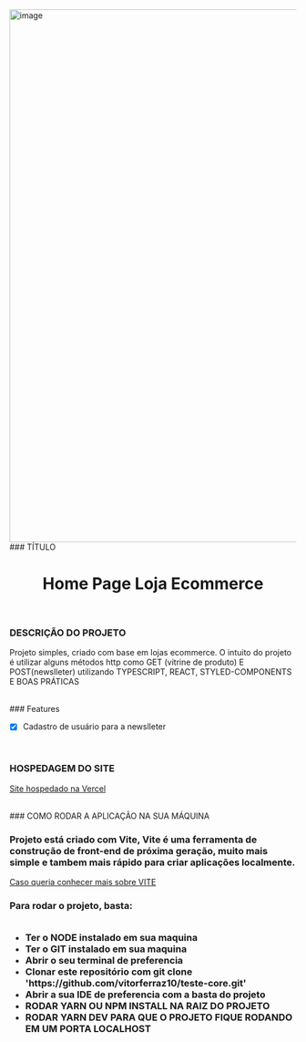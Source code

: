 

<img width="935" alt="image" src="https://user-images.githubusercontent.com/72113998/168427160-68e50f7d-047b-4da0-8b34-89ee06310ee7.png">
### TÍTULO 
<h1 align="center">Home Page Loja Ecommerce</h1>
</br>

### DESCRIÇÃO DO PROJETO
<p>Projeto simples, criado com base em lojas ecommerce. O intuito do projeto é utilizar alguns métodos http como GET (vitrine de produto) E POST(newslleter) utilizando TYPESCRIPT, REACT, STYLED-COMPONENTS E BOAS PRÁTICAS</p>
  </br>
### Features

- [x] Cadastro de usuário para a newslleter

  </br>
### HOSPEDAGEM DO SITE
<a href="https://teste-core.vercel.app/">Site hospedado na Vercel</a>

  </br>
### COMO RODAR A APLICAÇÃO NA SUA MÁQUINA 
<h3>Projeto está criado com Vite, Vite é uma ferramenta de construção de front-end de próxima geração, muito mais simple e tambem mais rápido para criar aplicações localmente. </h3>

<a href="https://vitejs.dev/">Caso queria conhecer mais sobre VITE</a>

<h3>Para rodar o projeto, basta:</>
  </br>
    </br>
<ul>
  <li>Ter o NODE instalado em sua maquina</li>
  <li>Ter o GIT instalado em sua maquina</li>
  <li>Abrir o seu terminal de preferencia</li>
  <li>Clonar este repositório com git clone 'https://github.com/vitorferraz10/teste-core.git'</li>
  <li>Abrir a sua IDE de preferencia com a basta do projeto</li>
  <li>RODAR YARN OU NPM INSTALL NA RAIZ DO PROJETO</li>
  <li>RODAR YARN DEV PARA QUE O PROJETO FIQUE RODANDO EM UM PORTA LOCALHOST</li>
</ul>
